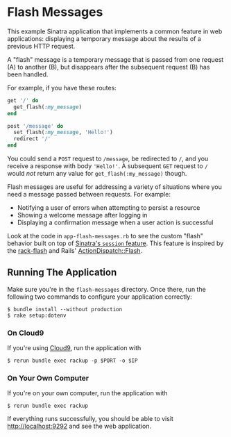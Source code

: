 # Flash Messages

This example Sinatra application that implements a common feature in web applications: displaying a temporary message about the results of a previous HTTP request.

A "flash" message is a temporary message that is passed from one request (A) to another (B), but disappears after the subsequent request (B) has been handled.

For example, if you have these routes:

```ruby
get '/' do
  get_flash(:my_message)
end

post '/message' do
  set_flash(:my_message, 'Hello!')
  redirect '/'
end
```

You could send a `POST` request to `/message`, be redirected to `/`, and you receive a response with body `'Hello!'`. A subsequent `GET` request to `/` would _not_ return any value for `get_flash(:my_message)` though.

Flash messages are useful for addressing a variety of situations where you need a message passed between requests. For example:

- Notifying a user of errors when attempting to persist a resource
- Showing a welcome message after logging in
- Displaying a confirmation message when a user action is successful

Look at the code in `app-flash-messages.rb` to see the custom "flash" behavior built on top of [Sinatra's `session` feature](http://www.sinatrarb.com/intro.html#Using%20Sessions). This feature is inspired by the [rack-flash](https://github.com/treeder/rack-flash) and Rails' [ActionDispatch::Flash](http://api.rubyonrails.org/classes/ActionDispatch/Flash.html).

## Running The Application

Make sure you're in the `flash-messages` directory.  Once there, run the following two commands to configure your application correctly:

```text
$ bundle install --without production
$ rake setup:dotenv
```

### On Cloud9

If you're using [Cloud9](http://c9.io), run the application with

```
$ rerun bundle exec rackup -p $PORT -o $IP
```

### On Your Own Computer

If you're on your own computer, run the application with

```
$ rerun bundle exec rackup
```

If everything runs successfully, you should be able to visit <http://localhost:9292> and see the web application.

